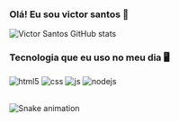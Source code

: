 ### Olá! Eu sou victor santos 🤚

![Victor Santos GitHub stats](https://github-readme-stats.vercel.app/api?username=VictorSantos&show_icons=true&theme=radical)

### Tecnologia que eu uso no meu dia 🖥️

<div style="display: inline_block">
  <img align="center" alt="html5" src="https://img.shields.io/badge/HTML5-E34F26?style=for-the-badge&logo=html5&logoColor=white" />
  <img align="center" alt="css" src="https://img.shields.io/badge/CSS3-1572B6?style=for-the-badge&logo=css3&logoColor=white" />
  <img align="center" alt="js" src="https://img.shields.io/badge/JavaScript-F7DF1E?style=for-the-badge&logo=javascript&logoColor=black" />
  <img align="center" alt="nodejs" src="https://img.shields.io/badge/Node.js-43853D?style=for-the-badge&logo=node.js&logoColor=white" />
</div><br/>

 ![Snake animation](https://github.com/victor08dssz/victor08dssz/blob/output/github-contribution-grid-snake.svg)
 
</div>
